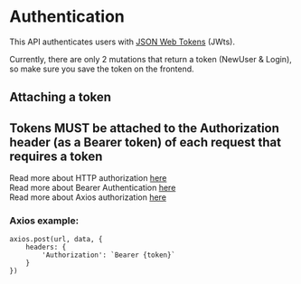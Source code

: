 # Authentication

This API authenticates users with [JSON Web Tokens](https://en.wikipedia.org/wiki/JSON_Web_Token) (JWts). 

Currently, there are only 2 mutations that return a token (NewUser & Login), so make sure you save the token on the frontend.

## Attaching a token
## Tokens MUST be attached to the Authorization header (as a Bearer token) of each request that requires a token  
Read more about HTTP authorization [here](https://developer.mozilla.org/en-US/docs/Web/HTTP/Headers/Authorization)  
Read more about Bearer Authentication [here](https://swagger.io/docs/specification/authentication/bearer-authentication/)  
Read more about Axios authorization [here](https://flaviocopes.com/axios-send-authorization-header/)
### Axios example:
```
axios.post(url, data, {
    headers: {
        'Authorization': `Bearer {token}`
    }
})
```